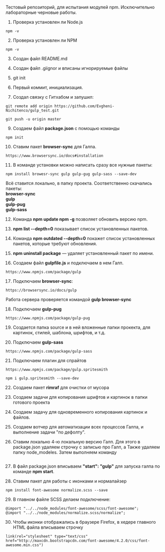 Тестовый репозиторий, для испытания модулей npm.
Исключительно лабораторные черновые работы.

1. Проверка установлен ли Node.js
```
npm -v
```
2. Проверка установлен ли NPM
```
npm -v
```
3. Создан файл README.md

4. Создан файл .giignor и вписаны игнорируемые файлы

5. git init

6. Первый коммит, инициализация.

7. Создал связку с Гитхабом и запушил:
  
```
git remote add origin https://github.com/Evgheni-Nichitenco/gulp_test.git

git push -u origin master
```
9. Создаем файл **package.json** с помощью команды
```
npm init
```
10. Ставим пакет **browser-sync** для Галпа.

```
https://www.browsersync.io/docs#installation
```

11. В команде установки можно написать сразу все нужные пакеты:

```
npm install browesr-sync gulp gulp-gug gulp-sass --save-dev
```
Всё ставится локально, в папку проекта. Соответственно скачались пакеты:  
**browser-sync**  
**gulp**  
**gulp-pug**  
**gulp-sass**

12. Команда **npm update npm -g** позволяет обновить версию npm.

13. **npm list --depth=0** показывает список установленных пакетов.

14. Команда **npm outdated --depth=0** покажет список установленных пакетов,
которые требуют обновления.

15. **npm uninstall package** — удаляет установленный пакет по имени.

16. Создаем файл **gulpfile.js** и подключаем в нем Галп.
```
https://www.npmjs.com/package/gulp
```
17. Подключаем **browser-sync**:
```
https://browsersync.io/docs/gulp
```
Работа сервера проверяется командой **gulp browser-sync**

18. Подключаем **gulp-pug**
```
https://www.npmjs.com/package/gulp-pug
```
19. Создается папка source и в ней вложенные папки прокекта, для картинок, стилей, шаблона,
шрифтов, и т.д.

20. Подключаем **gulp-sass**
```
https://www.npmjs.com/package/gulp-sass
```
21. Подключаем плагин для спрайтов 
```
https://www.npmjs.com/package/gulp.spritesmith
```
```
npm i gulp.spritesmith --save-dev
```
22. Создаем пакет **rimraf** для очистки от мусора

23. Создаем задачи для копирования шрифтов и картинок в папки готового проекта

24. Cоздаем задачу для одновременного копирования картинок и файлов.

25. Создаем вотчер для автоматизации всех процессов Галпа, и выполнение задачи "по дефолту".

26. Ставим локально 4-ю локальную версию Галп.
Для этого в package.json удаляем строчку с записью про Галп,
а Также удаляем папку node_modeles.
Затем выполняем команду
```

```
27. В файл package.json  вписываем **"start": "gulp"** для запуска галпа по 
команде **npm start**.

28. Ставим пакет для работы с иконками и нормалайзер
```
npm install font-awesome normalize.scss --save
```
29. В главном файле SCSS делаем подключение:
```
@import "../../node_modules/font-awesome/scss/font-awesome";
@import "../../node_modules/normalize.scss/normalize";
```
30. Чтобы иконки отображались в браузере Firefox, в хедере главного HTML файла вписываем строчку
```
link(rel="stylesheet" type="text/css" href="http://maxcdn.bootstrapcdn.com/font-awesome/4.2.0/css/font-awesome.min.css")
```




